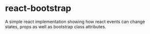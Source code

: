 # react-bootstrap
A simple react implementation showing how react events can change states, props as well as bootstrap class attributes.
